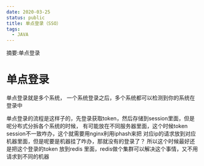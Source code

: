 ```yaml
---
date: 2020-03-25
status: public
title: 单点登录（SSO）
tags:
  - JAVA
---
```


摘要:单点登录
<!--more-->
# 单点登录
 单点登录就是多个系统， 一个系统登录之后，多个系统都可以检测到你的系统在登录中

单点登录的流程是这样子的，先登录获取token，然后存储到session里面，但是呢分布式分拆各个系统的时候，
有可能放在不同服务器里面，这个时候token session不一致咋办，这个就需要用nginx利用iphash来把
对应ip的请求放到对应机器里面，但是呢要是机器挂了咋办，那就没有的登录了？
所以这个时候最好还是把这个登录的token 放到redis 里面，redis做个集群可以解决这个事情，又不用请求到不同的机器


